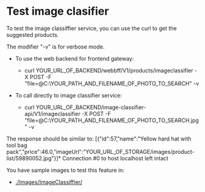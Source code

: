 # Test image clasifier

To test the image classiffier service, you can use the curl to get the suggested products.

The modifier "-v" is for verbose mode.

* To use the web backend for frontend gateway:
    * curl YOUR_URL_OF_BACKEND/webbff/V1/products/imageclassifier -X POST -F "file=@C:\YOUR_PATH_AND_FILENAME_OF_PHOTO_TO_SEARCH"  -v

* To call directly to image classifier service:
    * curl YOUR_URL_OF_BACKEND/image-classifier-api/V1/imageclassifier -X POST -F "file=@C:\YOUR_PATH_AND_FILENAME_OF_PHOTO_TO_SEARCH.jpg"  -v

The response should be similar to:
[{"id":57,"name":"Yellow hard hat with tool bag pack","price":46.0,"imageUrl":"YOUR_URL_OF_STORAGE/images/product-list/59890052.jpg"}]* Connection #0 to host localhost left intact


You have sample images to test this feature in:
* [./Images/ImageClassiffier/](./Images/ImageClassiffier/)